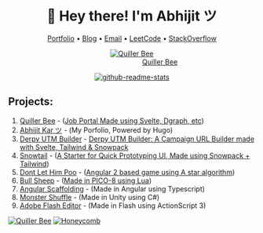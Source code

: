 <h1 align="center">👋 Hey there! I'm Abhijit ツ</h1>
<p align="center">
  <a href="https://www.abhijit-kar.com">Portfolio</a> •
  <a href="https://www.derpycoder.com">Blog</a> •
  <a href="mailto:reachme@abhijit-kar.com">Email</a> •
  <a href="https://leetcode.com/abhijit-kar/">LeetCode</a> •
  <a href="https://stackoverflow.abhijit-kar.com">StackOverflow</a>
</p>

<p align="center">
  <a href="https://www.quillerbee.com"><img src="https://www.quillerbee.com/android-chrome-192x192.png" alt="Quiller Bee"/></a><br>
  &nbsp;&nbsp;&nbsp;&nbsp;&nbsp;&nbsp;&nbsp;&nbsp;&nbsp;&nbsp;&nbsp;&nbsp;&nbsp;&nbsp;&nbsp;&nbsp;&nbsp;&nbsp;&nbsp;&nbsp;&nbsp;&nbsp;&nbsp;&nbsp;&nbsp;&nbsp;&nbsp;&nbsp;
  <a href="https://www.quillerbee.com">Quiller Bee</a>
</p>

<p align="center">
  <a href="https://github.com/abhijit-kar">
    <img alt="github-readme-stats" src="https://github-readme-stats.vercel.app/api?username=abhijit-kar&show_icons=true&theme=radical&count_private=true&include_all_commits=true&custom_title=Abhijit%20Kar%27s%20GitHub%20Stats&hide=prs,issues" />
  </a>
</p>

## Projects:
1. [Quiller Bee](https://www.quillerbee.com/) - ([Job Portal Made using Svelte, Dgraph, etc](https://github.com/quillerbee/job-portal))
1. [Abhijit Kar ツ](https://www.abhijit-kar.com/) - (My Porfolio, Powered by Hugo)
1. [Derpy UTM Builder](https://www.abhijit-kar.com/derpy-utm-builder/) - [Derpy UTM Builder: A Campaign URL Builder made with Svelte, Tailwind & Snowpack](https://www.derpycoder.com/derpy-utm-builder-a-campaign-url-builder-made-with-svelte-tailwind-snowpack/)
1. [Snowtail](https://www.abhijit-kar.com/snowtail/) - ([A Starter for Quick Prototyping UI, Made using Snowpack + Tailwind](https://www.derpycoder.com/snowtail-snowpack-tailwind-starter-to-speed-up-theme-dev/))
1. [Dont Let Him Poo](https://www.abhijit-kar.com/dont-let-him-poo/) - ([Angular 2 based game using A star algorithm](https://www.derpycoder.com/dont-let-him-poo-angular-2-based-game-using-a-star-algorithm/))
1. [Bull Sheep](https://www.abhijit-kar.com/bull-sheep/) - ([Made in PICO-8 using Lua](https://www.derpycoder.com/bull-sheep-casual-8-bit-game-using-fantasy-console-pico-8/))
1. [Angular Scaffolding](https://www.abhijit-kar.com/angular-scaffolding) - (Made in Angular using Typescript)
1. [Monster Shuffle](https://abhijit-kar.itch.io/monster-shuffle) - (Made in Unity using C#)
1. [Adobe Flash Editor](https://drive.google.com/drive/folders/0B3Cbrg4maoDvSEtZVDhtVm1ZZnc?usp=sharing) - (Made in Flash using ActionScript 3)

[![Quiller Bee](https://github-readme-stats.vercel.app/api/pin/?username=quillerbee&repo=quillerbee&show_owner=true&theme=radical)](https://github.com/quillerbee/job-portal)
[![Honeycomb](https://github-readme-stats.vercel.app/api/pin/?username=quillerbee&repo=honeycomb&theme=radical&show_owner=true)](https://github.com/quillerbee/honeycomb)
